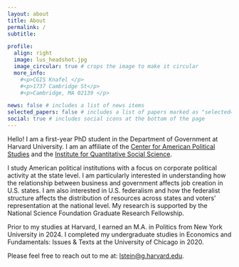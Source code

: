 ```yaml
---
layout: about
title: About
permalink: /
subtitle: 

profile:
  align: right
  image: lus_headshot.jpg
  image_circular: true # crops the image to make it circular
  more_info: 
    #<p>CGIS Knafel </p>
    #<p>1737 Cambridge St</p>
    #<p>Cambridge, MA 02139 </p>

news: false # includes a list of news items
selected_papers: false # includes a list of papers marked as "selected={true}"
social: true # includes social icons at the bottom of the page
---
```


Hello! I am a first-year PhD student in the Department of Government at Harvard University. I am an affiliate of the [Center for American Political Studies](https://caps.gov.harvard.edu/) and the [Institute for Quantitative Social Science](https://www.iq.harvard.edu/). 

I study American political institutions with a focus on corporate political activity at the state level. I am particularly interested in understanding how the relationship between business and government affects job creation in U.S. states. I am also interested in U.S. federalism and how the federalist structure affects the distribution of resources across states and voters' representation at the national level. My research is supported by the National Science Foundation Graduate Research Fellowship.

Prior to my studies at Harvard, I earned an M.A. in Politics from New York University in 2024. I completed my undergraduate studies in Economics and Fundamentals: Issues & Texts at the University of Chicago in 2020. 

Please feel free to reach out to me at: [lstein@g.harvard.edu](lstein@g.harvard.edu).

